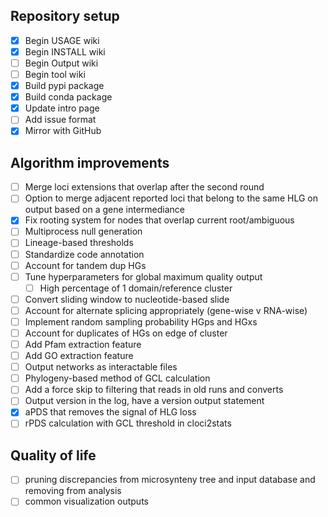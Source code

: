 ## Repository setup
- [x] Begin USAGE wiki
- [x] Begin INSTALL wiki
- [ ] Begin Output wiki
- [ ] Begin tool wiki
- [x] Build pypi package
- [x] Build conda package
- [x] Update intro page
- [ ] Add issue format
- [x] Mirror with GitHub

## Algorithm improvements
- [ ] Merge loci extensions that overlap after the second round
- [ ] Option to merge adjacent reported loci that belong to the same HLG on
  output based on a gene intermediance
- [x] Fix rooting system for nodes that overlap current root/ambiguous
- [ ] Multiprocess null generation
- [ ] Lineage-based thresholds
- [ ] Standardize code annotation
- [ ] Account for tandem dup HGs
- [ ] Tune hyperparameters for global maximum quality output
	- [ ] High percentage of 1 domain/reference cluster
- [ ] Convert sliding window to nucleotide-based slide
- [ ] Account for alternate splicing appropriately (gene-wise v RNA-wise)
- [ ] Implement random sampling probability HGps and HGxs
- [ ] Account for duplicates of HGs on edge of cluster
- [ ] Add Pfam extraction feature
- [ ] Add GO extraction feature
- [ ] Output networks as interactable files
- [ ] Phylogeny-based method of GCL calculation
- [ ] Add a force skip to filtering that reads in old runs and converts
- [ ] Output version in the log, have a version output statement
- [x] aPDS that removes the signal of HLG loss
- [ ] rPDS calculation with GCL threshold in cloci2stats

## Quality of life
- [ ] pruning discrepancies from microsynteny tree and input database and
  removing from analysis
- [ ] common visualization outputs
